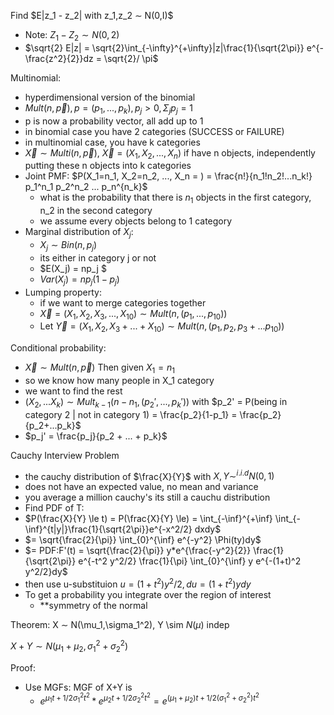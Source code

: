 Find $E|z_1 - z_2| with z_1,z_2  $\sim$ N(0,I)$
- Note: $Z_1 - Z_2 \sim N(0,2)$
- $\sqrt{2} E|z| = \sqrt{2}\int_{-\infty}^{+\infty}|z|\frac{1}{\sqrt{2\pi}} e^{-\frac{z^2}{2}}dz = \sqrt{2}/ \pi$ 

Multinomial:
- hyperdimensional version of the binomial
- $Mult(n,\vec{p}), p = (p_1,...,p_k), p_{j} \gt 0, \Sigma_j p_j = 1$
- p is now a probability vector, all add up to 1
- in binomial case you have 2 categories (SUCCESS or FAILURE)
- in multinomial case, you have k categories
- $\vec{X} \sim Multi(n,\vec{p})$, $\vec{X} = (X_1,X_2,...,X_n)$ if have n objects, independently putting these n objects into k categories
- Joint PMF: $P(X_1=n_1, X_2=n_2, ..., X_n = ) = \frac{n!}{n_1!n_2!...n_k!} p_1^n_1 p_2^n_2 ... p_n^{n_k}$
    - what is the probability that there is $n_1$ objects in the first category, n_2 in the second category
    - we assume every objects belong to 1 category
- Marginal distribution of $X_j$:
    - $X_j \sim Bin(n,p_j)$
    - its either in category j or not
    - $E(X_j) = np_j $
    - $Var(X_j) = np_j (1-p_j)$
- Lumping property:
    - if we want to merge categories together
    - $\vec{X} = (X_1,X_2,X_3,...,X_10) \sim Mult(n,(p_1,...,p_10))$
    - Let $\vec{Y} = (X_1,X_2,X_3+...+X_10) \sim Mult(n,(p_1,p_2,p_3+...p_10))$

Conditional probability:
- $\vec{X} \sim Mult(n,\vec{p})$ Then given $X_1 = n_1$
- so we know how many people in X_1 category
- we want to find the rest
- $(X_2,...X_k) \sim Mult_{k-1}(n-n_1,(p_2',...,p_k'))$ with $p_2' = P(being in category 2 | not in category 1) = \frac{p_2}{1-p_1} = \frac{p_2}{p_2+...p_k}$
- $p_j' = \frac{p_j}{p_2 + ... + p_k}$

Cauchy Interview Problem
- the cauchy distribution of $\frac{X}{Y}$ with $X,Y \sim^{i.i.d} N(0,1)$
- does not have an expected value, no mean and variance
- you average a million cauchy's its still a cauchu distribution
- Find PDF of T:
- $P(\frac{X}{Y} \le t) = P(\frac{X}{Y} \le) = \int_{-\inf}^{+\inf} \int_{-\inf}^{t|y|}\frac{1}{\sqrt{2\pi}}e^{-x^2/2} dxdy$    
- $= \sqrt{\frac{2}{\pi}} \int_{0}^{\inf} e^{-y^2} \Phi(ty)dy$
- $= PDF:F'(t) = \sqrt{\frac{2}{\pi}} y*e^{\frac{-y^2}{2}} \frac{1}{\sqrt{2\pi}} e^{-t^2 y^2/2} \frac{1}{\pi} \int_{0}^{\inf} y e^{-(1+t)^2 y^2/2}dy$
- then use u-substituion $u = (1+t^2)y^2/2, du = (1+t^2)ydy$
- To get a probability you integrate over the region of interest
    - **symmetry of the normal


Theorem: X $\sim$ N(\mu_1,\sigma_1^2), Y \sim $N(\mu)$
indep 

$X + Y \sim N(\mu_1 + \mu_2 , \sigma_1^2 + \sigma_2^2)$

Proof:
- Use MGFs: MGF of X+Y is 
    - $e^{\mu_1t + 1/2 \sigma_1^2 t^2} * e^{\mu_2t + 1/2 \sigma_2^2 t^2} = e^{(\mu_1 + \mu_2)t + 1/2(\sigma_1^2 + \sigma_2^2)t^2}$
    